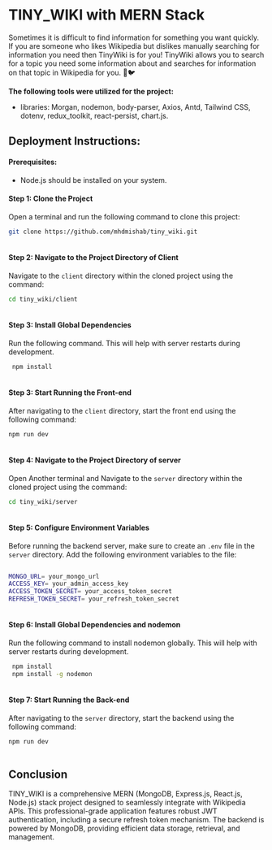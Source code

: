 
# TINY_WIKI with MERN Stack

Sometimes it is difficult to find information for something you want quickly. If you are someone who likes Wikipedia but dislikes manually searching for information you need then TinyWiki is for you! TinyWiki allows you to search for a topic you need some information about and searches for information on that topic in Wikipedia for you. 🚀🐦



**The following tools were utilized for the project:**

- libraries: Morgan, nodemon, body-parser, Axios, Antd, Tailwind CSS, dotenv, redux_toolkit, react-persist, chart.js.


## Deployment Instructions:

#### Prerequisites:

- Node.js should be installed on your system.


#### Step 1: Clone the Project

Open a terminal and run the following command to clone this project:
```bash
git clone https://github.com/mhdmishab/tiny_wiki.git
 
```
#### Step 2: Navigate to the Project Directory of Client 

Navigate to the `client` directory within the cloned project using the command:
```bash
cd tiny_wiki/client
 
```

#### Step 3: Install Global Dependencies

Run the following command. This will help with server restarts during development.
```bash
 npm install
 
```

#### Step 3: Start Running the Front-end 

After navigating to the `client` directory, start the front end using the following command:
```bash
npm run dev
 
```

#### Step 4: Navigate to the Project Directory of server 

Open Another terminal and Navigate to the `server` directory within the cloned project using the command:
```bash
cd tiny_wiki/server
 
```

#### Step 5: Configure Environment Variables

Before running the backend server, make sure to create an `.env` file in the `server` directory. Add the following environment variables to the file:
```bash

MONGO_URL= your_mongo_url
ACCESS_KEY= your_admin_access_key
ACCESS_TOKEN_SECRET= your_access_token_secret
REFRESH_TOKEN_SECRET= your_refresh_token_secret
 
```

#### Step 6: Install Global Dependencies and nodemon

Run the following command to install nodemon globally. This will help with server restarts during development.
```bash
 npm install
 npm install -g nodemon
 
```
#### Step 7: Start Running the Back-end 

After navigating to the `server` directory, start the backend using the following command:
```bash
npm run dev
 
```

## Conclusion

TINY_WIKI is a comprehensive MERN (MongoDB, Express.js, React.js, Node.js) stack project designed to seamlessly integrate with Wikipedia APIs. This professional-grade application features robust JWT authentication, including a secure refresh token mechanism. The backend is powered by MongoDB, providing efficient data storage, retrieval, and management.


